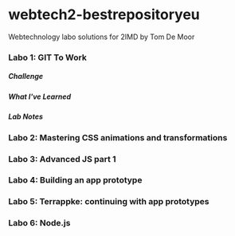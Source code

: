 webtech2-bestrepositoryeu
=========================

Webtechnology labo solutions for 2IMD by Tom De Moor

### Labo 1: GIT To Work ###

  ##### Challenge
  
  ##### What I've Learned
  
  ##### Lab Notes

### Labo 2: Mastering CSS animations and transformations ###

### Labo 3: Advanced JS part 1 ###

### Labo 4: Building an app prototype ###

### Labo 5: Terrappke: continuing with app prototypes ###

### Labo 6: Node.js ###


